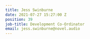 ```yaml
---
title: Jess Swinburne
date: 2021-07-27 15:27:00 Z
position: 39
job-title: Development Co-Ordinator
email: jess.swinburne@novel.audio
---
```


